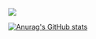 <img src="https://img.shields.io/badge/javascript.svg?style=for-the-badge&logo=javascript&logoColor=F7DF1E" />

[![Anurag's GitHub stats](https://github-readme-stats.vercel.app/api?username=EFCTO)](https://github.com/EFCTO/github-readme-stats)
